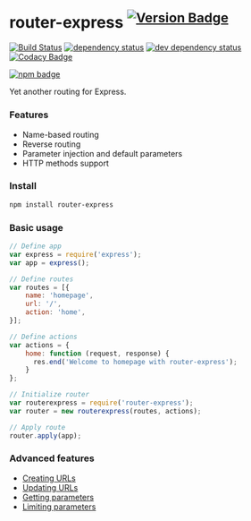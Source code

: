# router-express <sup>[![Version Badge][npm-version-svg]][npm-url]</sup>

[![Build Status][travis-image]][travis-url] 
[![dependency status][deps-svg]][deps-url]
[![dev dependency status][dev-deps-svg]][dev-deps-url]
[![Codacy Badge](https://api.codacy.com/project/badge/Grade/c2c014171cc8417eba0239160af12ad9)](https://www.codacy.com/app/yasin/router-express?utm_source=github.com&amp;utm_medium=referral&amp;utm_content=yasinaydin/router-express&amp;utm_campaign=Badge_Grade)

[![npm badge][npm-badge-png]][npm-url]

Yet another routing for Express.

### Features

* Name-based routing
* Reverse routing
* Parameter injection and default parameters
* HTTP methods support

### Install

```sh
npm install router-express
```

### Basic usage

```js
// Define app
var express = require('express');
var app = express();

// Define routes
var routes = [{
    name: 'homepage',
    url: '/',
    action: 'home',
}];

// Define actions
var actions = {
    home: function (request, response) {
      res.end('Welcome to homepage with router-express');
    }
};

// Initialize router
var routerexpress = require('router-express');
var router = new routerexpress(routes, actions);

// Apply route
router.apply(app);
```

### Advanced features

* [Creating URLs](https://github.com/yasinaydin/router-express/wiki/createurl)
* [Updating URLs](https://github.com/yasinaydin/router-express/wiki/updateurl)
* [Getting parameters](https://github.com/yasinaydin/router-express/wiki/getparams)
* [Limiting parameters](https://github.com/yasinaydin/router-express/wiki/limitparams)


[deps-svg]: http://david-dm.org/yasinaydin/router-express/status.svg
[deps-url]: http://david-dm.org/yasinaydin/router-express
[dev-deps-svg]: https://david-dm.org/yasinaydin/router-express/dev-status.svg
[dev-deps-url]: https://david-dm.org/yasinaydin/router-express#info=devDependencies
[downloads-image]: http://img.shields.io/npm/dm/router-express.svg
[downloads-url]: http://npm-stat.com/charts.html?package=router-express
[downloads-total-image]: https://img.shields.io/npm/dt/router-express.svg?maxAge=2592000
[license-image]: http://img.shields.io/npm/l/router-express.svg
[license-url]: LICENSE
[npm-badge-png]: https://nodei.co/npm/router-express.png?downloads=true&stars=true
[npm-version-svg]: https://img.shields.io/npm/v/router-express.svg
[npm-url]: https://npmjs.org/package/router-express
[travis-image]: https://img.shields.io/travis/yasinaydin/router-express/master.svg
[travis-url]: https://travis-ci.org/yasinaydin/router-express


